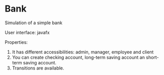 # Bank
Simulation of a simple bank

User interface: javafx

Properties:
1. It has different accessibilities: admin, manager, employee and client
2. You can create checking account, long-term saving account an short-term saving account.
3. Transitions are available.

